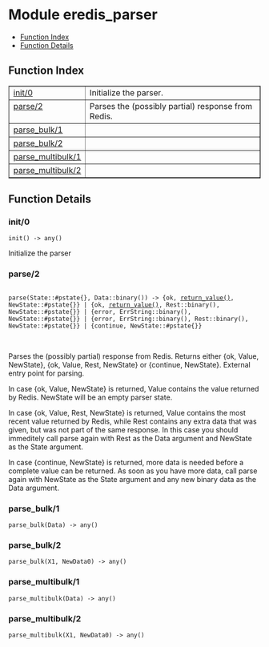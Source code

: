 

# Module eredis_parser #
* [Function Index](#index)
* [Function Details](#functions)

<a name="index"></a>

## Function Index ##


<table width="100%" border="1" cellspacing="0" cellpadding="2" summary="function index"><tr><td valign="top"><a href="#init-0">init/0</a></td><td> Initialize the parser.</td></tr><tr><td valign="top"><a href="#parse-2">parse/2</a></td><td> Parses the (possibly partial) response from Redis.</td></tr><tr><td valign="top"><a href="#parse_bulk-1">parse_bulk/1</a></td><td></td></tr><tr><td valign="top"><a href="#parse_bulk-2">parse_bulk/2</a></td><td></td></tr><tr><td valign="top"><a href="#parse_multibulk-1">parse_multibulk/1</a></td><td></td></tr><tr><td valign="top"><a href="#parse_multibulk-2">parse_multibulk/2</a></td><td></td></tr></table>


<a name="functions"></a>

## Function Details ##

<a name="init-0"></a>

### init/0 ###

`init() -> any()`

Initialize the parser

<a name="parse-2"></a>

### parse/2 ###

<pre><code>
parse(State::#pstate{}, Data::binary()) -&gt; {ok, <a href="#type-return_value">return_value()</a>, NewState::#pstate{}} | {ok, <a href="#type-return_value">return_value()</a>, Rest::binary(), NewState::#pstate{}} | {error, ErrString::binary(), NewState::#pstate{}} | {error, ErrString::binary(), Rest::binary(), NewState::#pstate{}} | {continue, NewState::#pstate{}}
</code></pre>
<br />

Parses the (possibly partial) response from Redis. Returns
either {ok, Value, NewState}, {ok, Value, Rest, NewState} or
{continue, NewState}. External entry point for parsing.

In case {ok, Value, NewState} is returned, Value contains the value
returned by Redis. NewState will be an empty parser state.

In case {ok, Value, Rest, NewState} is returned, Value contains the
most recent value returned by Redis, while Rest contains any extra
data that was given, but was not part of the same response. In this
case you should immeditely call parse again with Rest as the Data
argument and NewState as the State argument.

In case {continue, NewState} is returned, more data is needed
before a complete value can be returned. As soon as you have more
data, call parse again with NewState as the State argument and any
new binary data as the Data argument.

<a name="parse_bulk-1"></a>

### parse_bulk/1 ###

`parse_bulk(Data) -> any()`

<a name="parse_bulk-2"></a>

### parse_bulk/2 ###

`parse_bulk(X1, NewData0) -> any()`

<a name="parse_multibulk-1"></a>

### parse_multibulk/1 ###

`parse_multibulk(Data) -> any()`

<a name="parse_multibulk-2"></a>

### parse_multibulk/2 ###

`parse_multibulk(X1, NewData0) -> any()`

